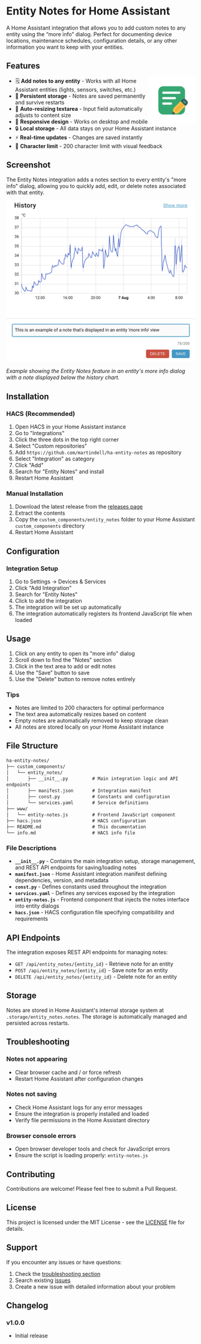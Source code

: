 # Entity Notes for Home Assistant

A Home Assistant integration that allows you to add custom notes to any entity using the
“more info” dialog. Perfect for documenting device locations, maintenance schedules,
configuration details, or any other information you want to keep with your entities.


## Features
<img
  src="icon.png"
  alt="Entity Notes in action"
  width="125"
  align="right"
/>
- 🗒️ **Add notes to any entity** - Works with all Home Assistant entities (lights, sensors, switches, etc.)
- 💾 **Persistent storage** - Notes are saved permanently and survive restarts
- 🎨 **Auto-resizing textarea** - Input field automatically adjusts to content size
- 📱 **Responsive design** - Works on desktop and mobile
- 🔒 **Local storage** - All data stays on your Home Assistant instance
- ⚡ **Real-time updates** - Changes are saved instantly
- 🎯 **Character limit** - 200 character limit with visual feedback

## Screenshot

The Entity Notes integration adds a notes section to every entity's "more info" dialog, allowing you to quickly add, edit, or delete notes associated with that entity.

<div align="center">
  <img src="screenshot.png" alt="Entity Notes in action" width="500">
</div>

*Example showing the Entity Notes feature in an entity's more info dialog with a note displayed below the history chart.*

## Installation

### HACS (Recommended)

1. Open HACS in your Home Assistant instance
2. Go to "Integrations"
3. Click the three dots in the top right corner
4. Select "Custom repositories"
5. Add `https://github.com/martindell/ha-entity-notes` as repository
6. Select "Integration" as category
7. Click "Add"
8. Search for "Entity Notes" and install
9. Restart Home Assistant

### Manual Installation

1. Download the latest release from the [releases page](https://github.com/martindell/ha-entity-notes/releases)
2. Extract the contents
3. Copy the `custom_components/entity_notes` folder to your Home Assistant `custom_components` directory
4. Restart Home Assistant

## Configuration

### Integration Setup

1. Go to Settings → Devices & Services
2. Click "Add Integration"
3. Search for "Entity Notes"
4. Click to add the integration
5. The integration will be set up automatically
6. The integration automatically registers its frontend JavaScript file when loaded

## Usage

1. Click on any entity to open its "more info" dialog
2. Scroll down to find the "Notes" section
3. Click in the text area to add or edit notes
4. Use the "Save" button to save
5. Use the "Delete" button to remove notes entirely

### Tips

- Notes are limited to 200 characters for optimal performance
- The text area automatically resizes based on content
- Empty notes are automatically removed to keep storage clean
- All notes are stored locally on your Home Assistant instance

## File Structure

```
ha-entity-notes/
├── custom_components/
│   └── entity_notes/
│       ├── __init__.py         # Main integration logic and API endpoints
│       ├── manifest.json       # Integration manifest
│       ├── const.py            # Constants and configuration
│       └── services.yaml       # Service definitions
├── www/
│   └── entity-notes.js         # Frontend JavaScript component
├── hacs.json                   # HACS configuration
├── README.md                   # This documentation
└── info.md                     # HACS info file
```

### File Descriptions

- **`__init__.py`** - Contains the main integration setup, storage management, and REST API endpoints for saving/loading notes
- **`manifest.json`** - Home Assistant integration manifest defining dependencies, version, and metadata
- **`const.py`** - Defines constants used throughout the integration
- **`services.yaml`** - Defines any services exposed by the integration
- **`entity-notes.js`** - Frontend component that injects the notes interface into entity dialogs
- **`hacs.json`** - HACS configuration file specifying compatibility and requirements

## API Endpoints

The integration exposes REST API endpoints for managing notes:

- `GET /api/entity_notes/{entity_id}` - Retrieve note for an entity
- `POST /api/entity_notes/{entity_id}` - Save note for an entity
- `DELETE /api/entity_notes/{entity_id}` - Delete note for an entity

## Storage

Notes are stored in Home Assistant's internal storage system at `.storage/entity_notes.notes`. The storage is automatically managed and persisted across restarts.

## Troubleshooting

### Notes not appearing
- Clear browser cache and / or force refresh
- Restart Home Assistant after configuration changes

### Notes not saving
- Check Home Assistant logs for any error messages
- Ensure the integration is properly installed and loaded
- Verify file permissions in the Home Assistant directory

### Browser console errors
- Open browser developer tools and check for JavaScript errors
- Ensure the script is loading properly: `entity-notes.js`

## Contributing

Contributions are welcome! Please feel free to submit a Pull Request.

## License

This project is licensed under the MIT License - see the [LICENSE](LICENSE) file for details.

## Support

If you encounter any issues or have questions:

1. Check the [troubleshooting section](#troubleshooting)
2. Search existing [issues](https://github.com/martindell/ha-entity-notes/issues)
3. Create a new issue with detailed information about your problem

## Changelog

### v1.0.0
- Initial release
